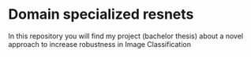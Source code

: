 # Domain specialized resnets

In this repository you will find my project (bachelor thesis) about a novel approach to increase robustness in Image Classification

